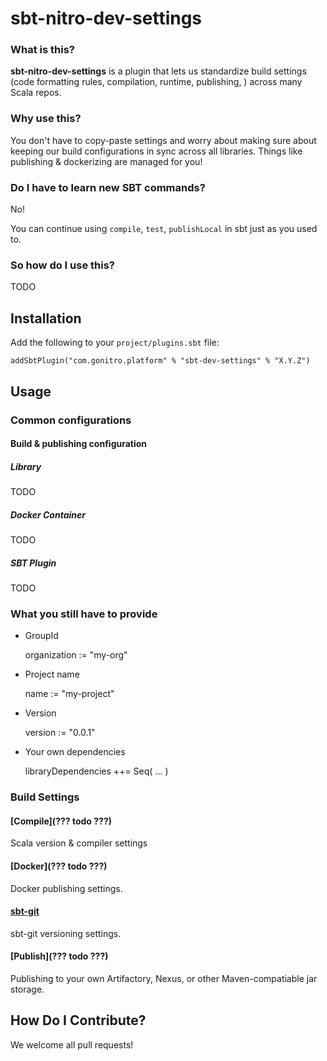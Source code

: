 # sbt-nitro-dev-settings #

### What is this?

**sbt-nitro-dev-settings** is a plugin that lets us standardize build settings (code formatting rules, compilation, runtime, publishing, ) across many Scala repos.

### Why use this? 
 
You don't have to copy-paste settings and worry about making sure about keeping our build configurations in sync across all libraries.  Things like publishing & dockerizing are managed for you!

### Do I have to learn new SBT commands?

No!

You can continue using `compile`, `test`, `publishLocal` in sbt just as you used to.

### So how do I use this?

TODO

## Installation

Add the following to your `project/plugins.sbt` file:

    addSbtPlugin("com.gonitro.platform" % "sbt-dev-settings" % "X.Y.Z")

## Usage

### Common configurations

#### Build & publishing configuration

##### Library

TODO

##### Docker Container

TODO

##### SBT Plugin

TODO

### What you still have to provide

+ GroupId

    organization := "my-org"

+ Project name

    name := "my-project"

+ Version

    version := "0.0.1"

+ Your own dependencies

    libraryDependencies ++= Seq( ... )

### Build Settings

#### [Compile](??? todo ???)

Scala version & compiler settings

#### [Docker](??? todo ???)

Docker publishing settings.

#### [sbt-git](???)

sbt-git versioning settings.

#### [Publish](??? todo ???)

Publishing to your own Artifactory, Nexus, or other Maven-compatiable jar storage.

## How Do I Contribute?

We welcome all pull requests!
